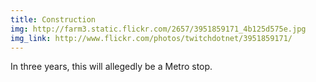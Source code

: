 ```yaml
---
title: Construction 
img: http://farm3.static.flickr.com/2657/3951859171_4b125d575e.jpg 
img_link: http://www.flickr.com/photos/twitchdotnet/3951859171/ 
---
```

In three years, this will allegedly be a Metro stop.